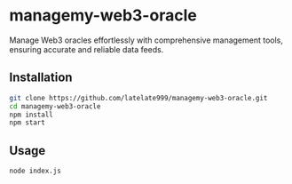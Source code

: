 # managemy-web3-oracle

Manage Web3 oracles effortlessly with comprehensive management tools, ensuring accurate and reliable data feeds.

## Installation

```bash
git clone https://github.com/latelate999/managemy-web3-oracle.git
cd managemy-web3-oracle
npm install
npm start
```

## Usage
```bash
node index.js
```
